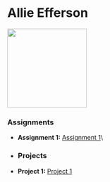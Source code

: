 # Allie Efferson
<img src=".\Desktop\Workspace\AllieEfferson.jpeg" style="width:180px"/>

### Assignments 
- **Assignment 1:** [Assignment 1](.\Workspace\Practice_HTML)\
- ### Projects 
- **Project 1:** [Project 1](./Assignments/Assignment_Html.pdf)
